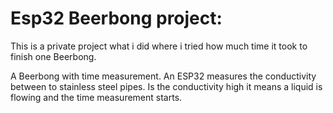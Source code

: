 # Esp32 Beerbong project:
This is a private project what i did where i tried how much time it took to finish one Beerbong.

A Beerbong with time measurement. An ESP32 measures the conductivity between to stainless steel pipes. Is the conductivity high it means a liquid is flowing and the time measurement starts.
